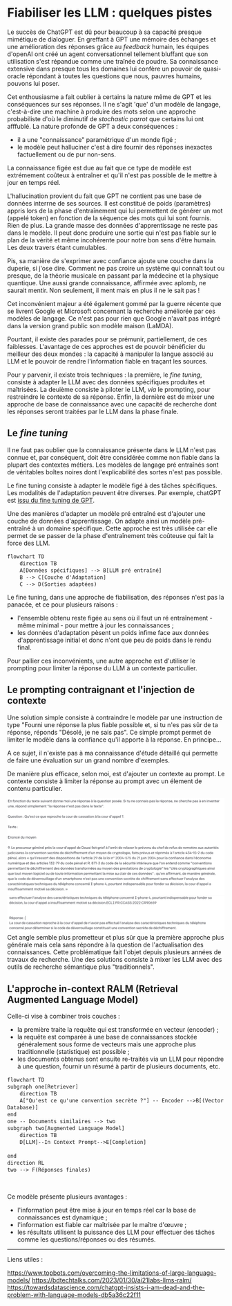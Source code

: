 
# Fiabiliser les LLM : quelques pistes


Le succès de ChatGPT est dû pour beaucoup à sa capacité presque mimétique de dialoguer. En greffant à GPT une mémoire des échanges et une amélioration des réponses grâce au *feedback* humain, les équipes d'openAI ont créé un agent conversationnel tellement bluffant que son utilisation s'est répandue comme une traînée de poudre. 
Sa connaissance extensive dans presque tous les domaines lui confère un pouvoir de quasi-oracle répondant à toutes les questions que nous, pauvres humains, pouvons lui poser. 

Cet enthousiasme a fait oublier à certains la nature même de GPT et les conséquences sur ses réponses. Il ne s'agit 'que' d'un modèle de langage, c'est-à-dire une machine à produire des mots selon une approche probabiliste d'où le diminutif de *stochastic parrot* que certains lui ont afffublé. La nature profonde de GPT a deux conséquences : 

 - il a une "connaissance" paramétrique d'un monde figé ;
 - le modèle peut halluciner c'est à dire fournir des réponses inexactes factuellement ou de pur non-sens. 

La connaissance figée est due au fait que ce type de modèle est extrémement coûteux à entraîner et qu'il n'est pas possible de le mettre à jour en temps réel. 

L'hallucination provient du fait que GPT ne contient pas une base de données interrne de ses sources. Il est constitué de poids (paramètres) appris lors de la phase d'entraînement qui lui permettent de générer un mot (appelé token) en fonction de la séquence des mots qui lui sont fournis. Rien de plus. La grande masse des données d'apprentissage ne reste pas dans le modèle. Il peut donc produire une sortie qui n'est pas fiable sur le plan de la vérité et même incohérente pour notre bon sens d'être humain. Les deux travers étant cumulables. 

Pis, sa manière de s'exprimer avec confiance ajoute une couche dans la duperie, si j'ose dire. Comment ne pas croire un système qui connaît tout ou presque, de la théorie musicale en passant par la médecine et la physique quantique. Une aussi grande connaissance, affirmée avec aplomb, ne saurait mentir. Non seulement, il ment mais en plus il ne le sait pas ! 


Cet inconvénient majeur a été également gommé par la guerre récente que se livrent Google et Microsoft concernant la recherche améliorée par ces modèles de langage. Ce n'est pas pour rien que Google n'avait pas intégré dans la version grand public son modèle maison (LaMDA). 

Pourtant, il existe des parades pour se prémunir, partiellement, de ces faiblesses. L'avantage de ces approches est de pouvoir bénéficier du meilleur des deux mondes : la capacité à manipuler la langue associé au LLM et le pouvoir de rendre l'information fiable en traçant les sources. 

Pour y parvenir, il existe trois techniques : la première, le *fine tuning*, consiste à adapter le LLM avec des données spécifiques produites et maîtrisées. La deuième consiste à piloter le LLM, *via* le prompting, pour restreindre le contexte de sa réponse. Enfin, la dernière est de mixer une approche de base de connaissance avec une capacité de recherche dont les réponses seront traitées par le LLM dans la phase finale. 

## Le *fine tuning* 

Il ne faut pas oublier que la connaissance présente dans le LLM n'est pas connue et, par conséquent, doit être considérée comme non fiable dans la plupart des contextes métiers. Les modèles de langage pré entraînés sont de véritables boîtes noires dont l'explicabilité des sortes n'est pas possible.

Le fine tuning consiste à adapter le modèle figé à des tâches spécifiques. Les modalités de l'adaptation peuvent être diverses. Par exemple, chatGPT est [issu du fine tuning de GPT](https://huggingface.co/blog/rlhf).

Une des manières d'adapter un modèle pré entraîné est d'ajouter une couche de données d'apprentissage. On adapte ainsi un modèle pré-entraîné à un domaine spécifique. Cette approche est très utilisée car elle permet de se passer de la phase d'entraînement très coûteuse qui fait la force des LLM. 

``` mermaid
flowchart TD 
	direction TB
	A[Données spécifiques] --> B[LLM pré entraîné] 
	B --> C[Couche d'Adaptation]
	C --> D(Sorties adaptées)

```

Le fine tuning, dans une approche de fiabilisation, des réponses n'est pas la panacée, et ce pour plusieurs raisons : 

 - l'ensemble obtenu reste figée au sens où il faut un ré entraînement - même minimal - pour mettre à jour les connaissances ;
 - les données d'adaptation pèsent un poids infime face aux données d'apprentissage initial et donc n'ont que peu de poids dans le rendu final. 

Pour pallier ces inconvénients, une autre approche est d'utiliser le prompting pour limiter la réponse du LLM à un contexte particulier. 

## Le prompting contraignant et l'injection de contexte

Une solution simple consiste à contraindre le modèle par une instruction de type "Fourni une réponse la plus fiable possible et, si tu n'es pas sûr de ta réponse, réponds "Désolé, je ne sais pas". Ce simple prompt permet de limiter le modèle dans la confiance qu'il apporte à la réponse.  En principe... 

A ce sujet, il n'existe pas à ma connaissance d'étude détaillé qui permette de faire une évaluation sur un grand nombre d'exemples. 

De manière plus efficace, selon moi, est d'ajouter un contexte au prompt. Le contexte consiste à limiter la réponse au prompt avec un élement de contenu particulier. 


![Prompt GPT openAI 1](/assets/img/prompt_gpt_ccass1.png)
![Prompt GPT openAI 1](/assets/img/prompt_gpt_ccass2.png)
Cet angle semble plus prometteur et plus sûr que la première approche plus générale mais cela sans répondre à la question de l'actualisation des connaissances. Cette problématique fait l'objet depuis plusieurs années de travaux de recherche. Une des solutions consiste à mixer les LLM avec des outils de recherche sémantique plus "traditionnels".

## L'approche in-context RALM (Retrieval Augmented Language Model)

Celle-ci vise à combiner trois couches : 

- la première traite la requête qui est transformée en vecteur (encoder) ;
- la requête est comparée à une base de connaissances stockée généralement sous forme de vecteurs mais une approche plus traditionnelle (statistique) est possible ; 
- les documents obtenus sont ensuite re-traités via un LLM pour répondre à une question, fournir un résumé à partir de plusieurs documents, etc. 



``` mermaid
flowchart TD
subgraph one[Retriever]
	direction TB
	A["Qu'est ce qu'une convention secrète ?"] -- Encoder -->B[(Vector Database)]
end
one -- Documents similaires --> two
subgraph two[Augmented Language Model]
	direction TB
	D[LLM]--In Context Prompt-->E[Completion] 
	
end
direction RL
two --> F(Réponses finales)



```

Ce modèle présente plusieurs avantages : 

- l'information peut être mise à jour en temps réel car la base de connaissances est dynamique ; 
- l'information est fiable car maîtrisée par le maître d'œuvre ;
- les résultats utilisent la puissance des LLM pour effectuer des tâches comme les questions/réponses ou des résumés. 

---------------------

Liens utiles : 

https://www.topbots.com/overcoming-the-limitations-of-large-language-models/
https://bdtechtalks.com/2023/01/30/ai21labs-llms-ralm/
https://towardsdatascience.com/chatgpt-insists-i-am-dead-and-the-problem-with-language-models-db5a36c22f11
